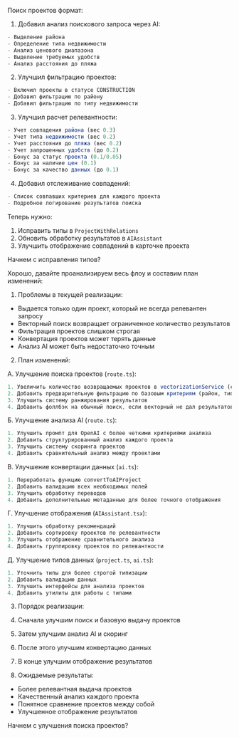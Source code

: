 Поиск проектов формат:

1. Добавил анализ поискового запроса через AI:
```typescript
- Выделение района
- Определение типа недвижимости
- Анализ ценового диапазона
- Выделение требуемых удобств
- Анализ расстояния до пляжа
```

2. Улучшил фильтрацию проектов:
```typescript
- Включил проекты в статусе CONSTRUCTION
- Добавил фильтрацию по району
- Добавил фильтрацию по типу недвижимости
```

3. Улучшил расчет релевантности:
```typescript
- Учет совпадения района (вес 0.3)
- Учет типа недвижимости (вес 0.2)
- Учет расстояния до пляжа (вес 0.2)
- Учет запрошенных удобств (до 0.2)
- Бонус за статус проекта (0.1/0.05)
- Бонус за наличие цен (0.1)
- Бонус за качество данных (до 0.1)
```

4. Добавил отслеживание совпадений:
```typescript
- Список совпавших критериев для каждого проекта
- Подробное логирование результатов поиска
```

Теперь нужно:
1. Исправить типы в `ProjectWithRelations`
2. Обновить обработку результатов в `AIAssistant`
3. Улучшить отображение совпадений в карточке проекта

Начнем с исправления типов?


Хорошо, давайте проанализируем весь флоу и составим план изменений:

1. Проблемы в текущей реализации:
- Выдается только один проект, который не всегда релевантен запросу
- Векторный поиск возвращает ограниченное количество результатов
- Фильтрация проектов слишком строгая
- Конвертация проектов может терять данные
- Анализ AI может быть недостаточно точным

2. План изменений:

А. Улучшение поиска проектов (`route.ts`):
```typescript
1. Увеличить количество возвращаемых проектов в vectorizationService (с 5 до 10-15)
2. Добавить предварительную фильтрацию по базовым критериям (район, тип недвижимости)
3. Улучшить систему ранжирования результатов
4. Добавить фоллбэк на обычный поиск, если векторный не дал результатов
```

Б. Улучшение анализа AI (`route.ts`):
```typescript
1. Улучшить промпт для OpenAI с более четкими критериями анализа
2. Добавить структурированный анализ каждого проекта
3. Улучшить систему скоринга проектов
4. Добавить сравнительный анализ между проектами
```

В. Улучшение конвертации данных (`ai.ts`):
```typescript
1. Переработать функцию convertToAIProject
2. Добавить валидацию всех необходимых полей
3. Улучшить обработку переводов
4. Добавить дополнительные метаданные для более точного отображения
```

Г. Улучшение отображения (`AIAssistant.tsx`):
```typescript
1. Улучшить обработку рекомендаций
2. Добавить сортировку проектов по релевантности
3. Улучшить отображение сравнительного анализа
4. Добавить группировку проектов по релевантности
```

Д. Улучшение типов данных (`project.ts`, `ai.ts`):
```typescript
1. Уточнить типы для более строгой типизации
2. Добавить валидацию данных
3. Улучшить интерфейсы для анализа проектов
4. Добавить утилиты для работы с типами
```

3. Порядок реализации:
1. Сначала улучшим поиск и базовую выдачу проектов
2. Затем улучшим анализ AI и скоринг
3. После этого улучшим конвертацию данных
4. В конце улучшим отображение результатов

4. Ожидаемые результаты:
- Более релевантная выдача проектов
- Качественный анализ каждого проекта
- Понятное сравнение проектов между собой
- Улучшенное отображение результатов

Начнем с улучшения поиска проектов?
